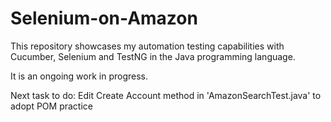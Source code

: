 # Selenium-on-Amazon
This repository showcases my automation testing capabilities with Cucumber, Selenium and TestNG in the Java programming language. 

It is an ongoing work in progress.

Next task to do: Edit Create Account method in 'AmazonSearchTest.java' to adopt POM practice
